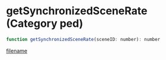 # getSynchronizedSceneRate (Category ped)

```js
function getSynchronizedSceneRate(sceneID: number): number
```

[filename](getSynchronizedSceneRate_m.md ':include')